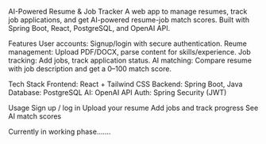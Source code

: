 AI-Powered Resume & Job Tracker
A web app to manage resumes, track job applications, and get AI-powered resume-job match scores. Built with Spring Boot, React, PostgreSQL, and OpenAI API.

Features
User accounts: Signup/login with secure authentication.
Reume management: Upload PDF/DOCX, parse content for skills/experience.
Job tracking: Add jobs, track application status.
AI matching: Compare resume with job description and get a 0–100 match score.

Tech Stack
Frontend: React + Tailwind CSS
Backend: Spring Boot, Java
Database: PostgreSQL
AI: OpenAI API
Auth: Spring Security (JWT)

Usage
Sign up / log in
Upload your resume
Add jobs and track progress
See AI match scores

Currently in working phase.......
